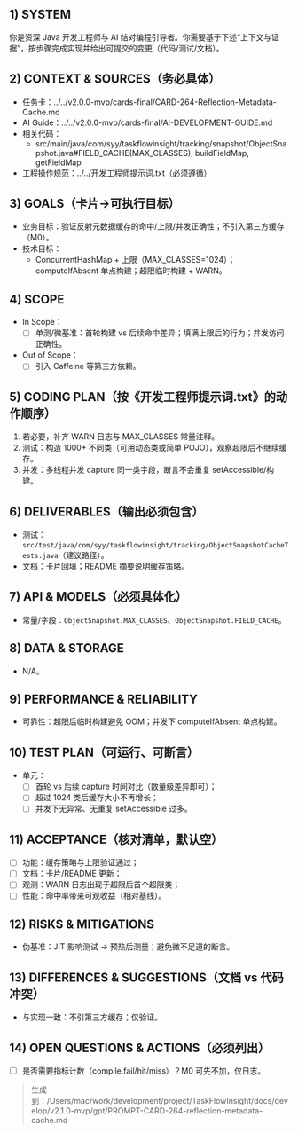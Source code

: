 ## 1) SYSTEM
你是资深 Java 开发工程师与 AI 结对编程引导者。你需要基于下述“上下文与证据”，按步骤完成实现并给出可提交的变更（代码/测试/文档）。

## 2) CONTEXT & SOURCES（务必具体）
- 任务卡：../../v2.0.0-mvp/cards-final/CARD-264-Reflection-Metadata-Cache.md
- AI Guide：../../v2.0.0-mvp/cards-final/AI-DEVELOPMENT-GUIDE.md
- 相关代码：
  - src/main/java/com/syy/taskflowinsight/tracking/snapshot/ObjectSnapshot.java#FIELD_CACHE(MAX_CLASSES), buildFieldMap, getFieldMap
- 工程操作规范：../../开发工程师提示词.txt（必须遵循）

## 3) GOALS（卡片→可执行目标）
- 业务目标：验证反射元数据缓存的命中/上限/并发正确性；不引入第三方缓存（M0）。
- 技术目标：
  - ConcurrentHashMap + 上限（MAX_CLASSES=1024）；computeIfAbsent 单点构建；超限临时构建 + WARN。

## 4) SCOPE
- In Scope：
  - [ ] 单测/微基准：首轮构建 vs 后续命中差异；填满上限后的行为；并发访问正确性。
- Out of Scope：
  - [ ] 引入 Caffeine 等第三方依赖。

## 5) CODING PLAN（按《开发工程师提示词.txt》的动作顺序）
1. 若必要，补齐 WARN 日志与 MAX_CLASSES 常量注释。
2. 测试：构造 1000+ 不同类（可用动态类或简单 POJO），观察超限后不继续缓存。
3. 并发：多线程并发 capture 同一类字段，断言不会重复 setAccessible/构建。

## 6) DELIVERABLES（输出必须包含）
- 测试：`src/test/java/com/syy/taskflowinsight/tracking/ObjectSnapshotCacheTests.java`（建议路径）。
- 文档：卡片回填；README 摘要说明缓存策略。

## 7) API & MODELS（必须具体化）
- 常量/字段：`ObjectSnapshot.MAX_CLASSES`、`ObjectSnapshot.FIELD_CACHE`。

## 8) DATA & STORAGE
- N/A。

## 9) PERFORMANCE & RELIABILITY
- 可靠性：超限后临时构建避免 OOM；并发下 computeIfAbsent 单点构建。

## 10) TEST PLAN（可运行、可断言）
- 单元：
  - [ ] 首轮 vs 后续 capture 时间对比（数量级差异即可）；
  - [ ] 超过 1024 类后缓存大小不再增长；
  - [ ] 并发下无异常、无重复 setAccessible 过多。

## 11) ACCEPTANCE（核对清单，默认空）
- [ ] 功能：缓存策略与上限验证通过；
- [ ] 文档：卡片/README 更新；
- [ ] 观测：WARN 日志出现于超限后首个超限类；
- [ ] 性能：命中率带来可观收益（相对基线）。

## 12) RISKS & MITIGATIONS
- 伪基准：JIT 影响测试 → 预热后测量；避免微不足道的断言。

## 13) DIFFERENCES & SUGGESTIONS（文档 vs 代码冲突）
- 与实现一致：不引第三方缓存；仅验证。

## 14) OPEN QUESTIONS & ACTIONS（必须列出）
- [ ] 是否需要指标计数（compile.fail/hit/miss）？M0 可先不加，仅日志。

> 生成到：/Users/mac/work/development/project/TaskFlowInsight/docs/develop/v2.1.0-mvp/gpt/PROMPT-CARD-264-reflection-metadata-cache.md

